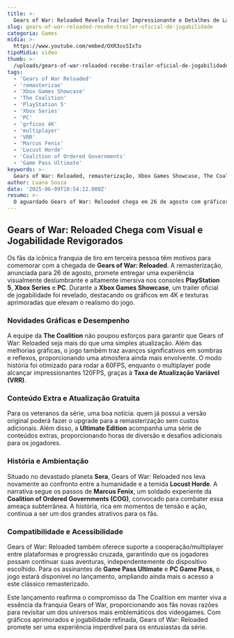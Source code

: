 ```yaml
---
title: >-
  Gears of War: Reloaded Revela Trailer Impressionante e Detalhes de Lançamento
slug: gears-of-war-reloaded-recebe-trailer-oficial-de-jogabilidade
categoria: Games
midia: >-
  https://www.youtube.com/embed/OXR3osSIxTo
tipoMidia: video
thumb: >-
  /uploads/gears-of-war-reloaded-recebe-trailer-oficial-de-jogabilidade-preview.jpg
tags:
  - 'Gears of War Reloaded'
  - 'remasterizao'
  - 'Xbox Games Showcase'
  - 'The Coalition'
  - 'PlayStation 5'
  - 'Xbox Series'
  - 'PC'
  - 'grficos 4K'
  - 'multiplayer'
  - 'VRR'
  - 'Marcus Fenix'
  - 'Locust Horde'
  - 'Coalition of Ordered Governments'
  - 'Game Pass Ultimate'
keywords: >-
  Gears of War: Reloaded, remasterização, Xbox Games Showcase, The Coalition, PlayStation 5, Xbox Series, PC, gráficos 4K, multiplayer, VRR, Marcus Fenix, Locust Horde, Coalition of Ordered Governments, Game Pass Ultimate
author: Luana Souza
data: '2025-06-09T18:54:22.000Z'
resumo: >-
  O aguardado Gears of War: Reloaded chega em 26 de agosto com gráficos aprimorados e novidades empolgantes para os fãs da série. Descubra tudo sobre as melhorias e recursos desta remasterização.
---
```


## Gears of War: Reloaded Chega com Visual e Jogabilidade Revigorados

Os fãs da icônica franquia de tiro em terceira pessoa têm motivos para comemorar com a chegada de **Gears of War: Reloaded**. A remasterização, anunciada para 26 de agosto, promete entregar uma experiência visualmente deslumbrante e altamente imersiva nos consoles **PlayStation 5**, **Xbox Series** e **PC**. Durante a **Xbox Games Showcase**, um trailer oficial de jogabilidade foi revelado, destacando os gráficos em 4K e texturas aprimoradas que elevam o realismo do jogo.

### Novidades Gráficas e Desempenho

A equipe da **The Coalition** não poupou esforços para garantir que Gears of War: Reloaded seja mais do que uma simples atualização. Além das melhorias gráficas, o jogo também traz avanços significativos em sombras e reflexos, proporcionando uma atmosfera ainda mais envolvente. O modo história foi otimizado para rodar a 60FPS, enquanto o multiplayer pode alcançar impressionantes 120FPS, graças à **Taxa de Atualização Variável (VRR)**. 

### Conteúdo Extra e Atualização Gratuita

Para os veteranos da série, uma boa notícia: quem já possui a versão original poderá fazer o upgrade para a remasterização sem custos adicionais. Além disso, a **Ultimate Edition** acompanha uma série de conteúdos extras, proporcionando horas de diversão e desafios adicionais para os jogadores.

### História e Ambientação

Situado no devastado planeta **Sera**, Gears of War: Reloaded nos leva novamente ao confronto entre a humanidade e a temida **Locust Horde**. A narrativa segue os passos de **Marcus Fenix**, um soldado experiente da **Coalition of Ordered Governments (COG)**, convocado para combater essa ameaça subterrânea. A história, rica em momentos de tensão e ação, continua a ser um dos grandes atrativos para os fãs.

### Compatibilidade e Acessibilidade

Gears of War: Reloaded também oferece suporte a cooperação/multiplayer entre plataformas e progressão cruzada, garantindo que os jogadores possam continuar suas aventuras, independentemente do dispositivo escolhido. Para os assinantes de **Game Pass Ultimate** e **PC Game Pass**, o jogo estará disponível no lançamento, ampliando ainda mais o acesso a este clássico remasterizado.

Este lançamento reafirma o compromisso da The Coalition em manter viva a essência da franquia Gears of War, proporcionando aos fãs novas razões para revisitar um dos universos mais emblemáticos dos videogames. Com gráficos aprimorados e jogabilidade refinada, Gears of War: Reloaded promete ser uma experiência imperdível para os entusiastas da série.